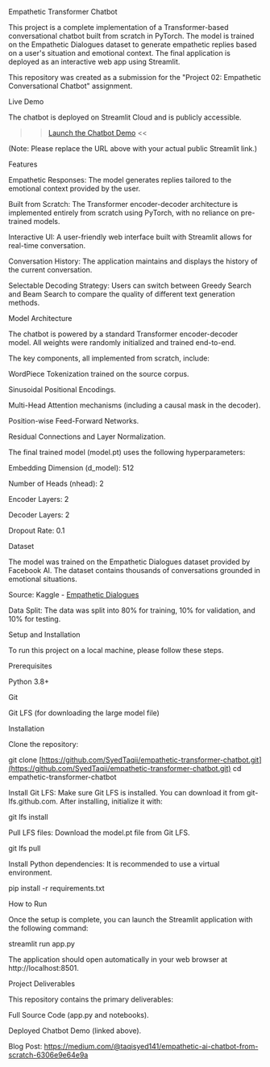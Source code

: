 Empathetic Transformer Chatbot

This project is a complete implementation of a Transformer-based conversational chatbot built from scratch in PyTorch. The model is trained on the Empathetic Dialogues dataset to generate empathetic replies based on a user's situation and emotional context. The final application is deployed as an interactive web app using Streamlit.

This repository was created as a submission for the "Project 02: Empathetic Conversational Chatbot" assignment.

Live Demo

The chatbot is deployed on Streamlit Cloud and is publicly accessible.

>> [Launch the Chatbot Demo](https://empathetic-transformer-chatbot-taqii-tallal.streamlit.app/) <<

(Note: Please replace the URL above with your actual public Streamlit link.)

Features

Empathetic Responses: The model generates replies tailored to the emotional context provided by the user.

Built from Scratch: The Transformer encoder-decoder architecture is implemented entirely from scratch using PyTorch, with no reliance on pre-trained models.

Interactive UI: A user-friendly web interface built with Streamlit allows for real-time conversation.

Conversation History: The application maintains and displays the history of the current conversation.

Selectable Decoding Strategy: Users can switch between Greedy Search and Beam Search to compare the quality of different text generation methods.

Model Architecture

The chatbot is powered by a standard Transformer encoder-decoder model. All weights were randomly initialized and trained end-to-end.

The key components, all implemented from scratch, include:

WordPiece Tokenization trained on the source corpus.

Sinusoidal Positional Encodings.

Multi-Head Attention mechanisms (including a causal mask in the decoder).

Position-wise Feed-Forward Networks.

Residual Connections and Layer Normalization.

The final trained model (model.pt) uses the following hyperparameters:

Embedding Dimension (d_model): 512

Number of Heads (nhead): 2

Encoder Layers: 2

Decoder Layers: 2

Dropout Rate: 0.1

Dataset

The model was trained on the Empathetic Dialogues dataset provided by Facebook AI. The dataset contains thousands of conversations grounded in emotional situations.

Source: Kaggle - [Empathetic Dialogues](https://www.kaggle.com/datasets/atharvjairath/empathetic-dialogues-facebook-ai)

Data Split: The data was split into 80% for training, 10% for validation, and 10% for testing.

Setup and Installation

To run this project on a local machine, please follow these steps.

Prerequisites

Python 3.8+

Git

Git LFS (for downloading the large model file)

Installation

Clone the repository:

git clone [https://github.com/SyedTaqii/empathetic-transformer-chatbot.git](https://github.com/SyedTaqii/empathetic-transformer-chatbot.git)
cd empathetic-transformer-chatbot


Install Git LFS:
Make sure Git LFS is installed. You can download it from git-lfs.github.com. After installing, initialize it with:

git lfs install


Pull LFS files:
Download the model.pt file from Git LFS.

git lfs pull


Install Python dependencies:
It is recommended to use a virtual environment.

pip install -r requirements.txt


How to Run

Once the setup is complete, you can launch the Streamlit application with the following command:

streamlit run app.py


The application should open automatically in your web browser at http://localhost:8501.

Project Deliverables

This repository contains the primary deliverables:

Full Source Code (app.py and notebooks).

Deployed Chatbot Demo (linked above).

Blog Post: https://medium.com/@taqisyed141/empathetic-ai-chatbot-from-scratch-6306e9e64e9a 